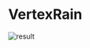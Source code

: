 # VertexRain


![result](https://github.com/golden-duck2/UnityGrassGeometryShaderSample/blob/master/VartexRain.gif?raw=true)
